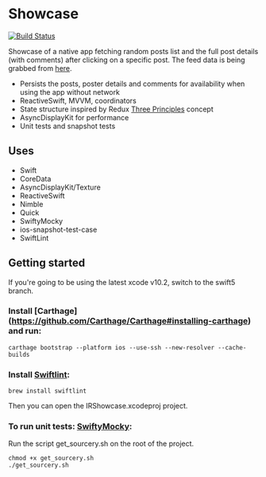 # Showcase

[![Build Status](https://travis-ci.org/iruleonu/IRShowcase.svg)](https://travis-ci.org/iruleonu/IRShowcase)

Showcase of a native app fetching random posts list and the full post details (with comments) after clicking on a specific post. 
The feed data is being grabbed from [here](http://jsonplaceholder.typicode.com/posts).

* Persists the posts, poster details and comments for availability when using the app without network
* ReactiveSwift, MVVM, coordinators
* State structure inspired by Redux [Three Principles](https://redux.js.org/introduction/three-principles#three-principles) concept
* AsyncDisplayKit for performance
* Unit tests and snapshot tests

## Uses

* Swift
* CoreData
* AsyncDisplayKit/Texture
* ReactiveSwift
* Nimble
* Quick
* SwiftyMocky
* ios-snapshot-test-case
* SwiftLint

## Getting started

If you're going to be using the latest xcode v10.2, switch to the swift5 branch.

### Install [Carthage] (https://github.com/Carthage/Carthage#installing-carthage) and run:

```
carthage bootstrap --platform ios --use-ssh --new-resolver --cache-builds
```

### Install [Swiftlint](https://github.com/realm/SwiftLint#installation):

```
brew install swiftlint
```

Then you can open the IRShowcase.xcodeproj project.

### To run unit tests: [SwiftyMocky](https://github.com/MakeAWishFoundation/SwiftyMocky/blob/develop/guides/Installation.md#2-carthage):
Run the script get_sourcery.sh on the root of the project.

```
chmod +x get_sourcery.sh
./get_sourcery.sh
```
